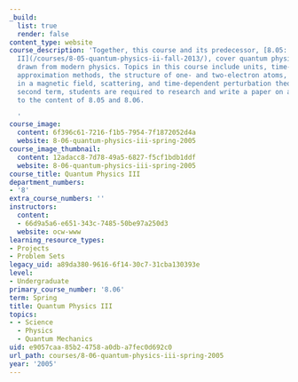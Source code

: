 ```yaml
---
_build:
  list: true
  render: false
content_type: website
course_description: 'Together, this course and its predecessor, [8.05: Quantum Physics
  II](/courses/8-05-quantum-physics-ii-fall-2013/), cover quantum physics with applications
  drawn from modern physics. Topics in this course include units, time-independent
  approximation methods, the structure of one- and two-electron atoms, charged particles
  in a magnetic field, scattering, and time-dependent perturbation theory. In this
  second term, students are required to research and write a paper on a topic related
  to the content of 8.05 and 8.06.

  '
course_image:
  content: 6f396c61-7216-f1b5-7954-7f1872052d4a
  website: 8-06-quantum-physics-iii-spring-2005
course_image_thumbnail:
  content: 12adacc8-7d78-49a5-6827-f5cf1bdb1ddf
  website: 8-06-quantum-physics-iii-spring-2005
course_title: Quantum Physics III
department_numbers:
- '8'
extra_course_numbers: ''
instructors:
  content:
  - 66d9a5a6-e651-343c-7485-50be97a250d3
  website: ocw-www
learning_resource_types:
- Projects
- Problem Sets
legacy_uid: a89da380-9616-6f14-30c7-31cba130393e
level:
- Undergraduate
primary_course_number: '8.06'
term: Spring
title: Quantum Physics III
topics:
- - Science
  - Physics
  - Quantum Mechanics
uid: e9057caa-85b2-4758-a0db-a7fec0d692c0
url_path: courses/8-06-quantum-physics-iii-spring-2005
year: '2005'
---
```


